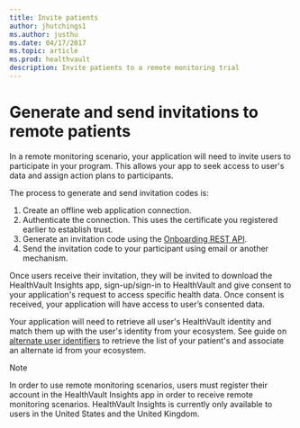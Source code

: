 ```yaml
---
title: Invite patients
author: jhutchings1
ms.author: justhu
ms.date: 04/17/2017
ms.topic: article
ms.prod: healthvault
description: Invite patients to a remote monitoring trial
---
```


# Generate and send invitations to remote patients

In a remote monitoring scenario, your application will need to invite users to participate in your program. This allows your app to seek access to user's data and assign action plans to participants. 

The process to generate and send invitation codes is:

1.  Create an offline web application connection.
2.  Authenticate the connection. This uses the certificate you registered earlier to establish trust.
3.  Generate an invitation code using the [Onboarding REST API](https://developer.healthvault.com/Api).
4.  Send the invitation code to your participant using email or another mechanism.

Once users receive their invitation, they will be invited to download the HealthVault Insights app, sign-up/sign-in to HealthVault and give consent to your application's request to access specific health data. Once consent is received, your application will have access to user’s consented data.

Your application will need to retrieve all user's HealthVault identity and match them up with the user's identity from your ecosystem. See guide on [alternate user identifiers](/healthvault/concepts/advanced/alternate-user-identifiers) to retrieve the list of your patient's and associate an alternate id from your ecosystem.

> [!NOTE]
> In order to use remote monitoring scenarios, users must register their account in the HealthVault Insights app in order to receive remote monitoring scenarios. HealthVault Insights is currently only available to users in the United States and the United Kingdom.

